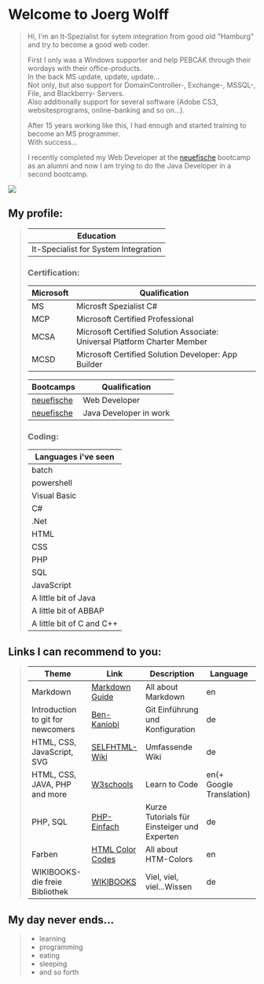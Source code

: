 # Welcome to Joerg Wolff

> Hi, I'm an It-Spezialist for sytem integration from good old "Hamburg" and try to become a good web coder.
>
> First I only was a Windows supporter and help PEBCAK through their wordays with their office-products.<br>
> In the back MS update, update, update...<br>
> Not only, but also support for DomainController-, Exchange-, MSSQL-, File, and Blackberry- Servers.<br>
> Also additionally support for several software (Adobe CS3, websitesprograms, online-banking and so on...).
>
> After 15 years working like this, I had enough and started training to become an MS programmer.<br>
> With success...
>
> I recently completed my Web Developer at the [neuefische](neuefische.de) bootcamp as an alumni and now I am trying to do the Java Developer in a second bootcamp.

![](https://img.freepik.com/vektoren-kostenlos/ethnischer-wolfskopf-mit-roetlichen-toenen_23-2147646226.jpg?size=338&ext=jpg&ga=GA1.2.803631228.1668440244)

## My profile:

> | Education                            |
> | ------------------------------------ |
> | It-Specialist for System Integration |
>
> ### Certification:
>
> | Microsoft | Qualification                                                             |
> | --------- | ------------------------------------------------------------------------- |
> | MS        | Microsft Spezialist C#                                                    |
> | MCP       | Microsoft Certified Professional                                          |
> | MCSA      | Microsoft Certified Solution Associate: Universal Platform Charter Member |
> | MCSD      | Microsoft Certified Solution Developer: App Builder                       |
>
> | Bootcamps | Qualification                                                             |
> | --------- | ------------------------------------------------------------------------- |
> | [neuefische](https://www.neuefische.de/)| Web Developer                                                             |
> | [neuefische](https://www.neuefische.de/)| Java Developer in work                                                             |
> 
> ### Coding:
>
> | Languages i've seen                  |
> | ------------------------------------ |
> | batch                                |
> | powershell                           |
> | Visual Basic                         |
> | C#                                   |
> | .Net                                 |
> | HTML                                 |
> | CSS                                  |
> | PHP                                  |
> | SQL                                  |
> | JavaScript                           |
> | A little bit of Java                 |
> | A little bit of ABBAP                |
> | A little bit of C and C++            |

## Links I can recommend to you:

> | Theme                             | Link                                                                                                          | Description                                 | Language                |
> | --------------------------------- | ------------------------------------------------------------------------------------------------------------- | ------------------------------------------- | ----------------------- |
> | Markdown                          | [Markdown Guide](https://www.markdownguide.org/ "How to create markup files")                                 | All about Markdown                          | en                      |
> | Introduction to git for newcomers | [Ben-Kaniobi](https://gist.github.com/Ben-Kaniobi/c528376a76765e99058c "Einführung in git für Neueinsteiger") | Git Einführung und Konfiguration                     | de                      |
> |HTML, CSS, JavaScript, SVG|[SELFHTML-Wiki](https://wiki.selfhtml.org/wiki/)|Umfassende Wiki|de|
> | HTML, CSS, JAVA, PHP and more     | [W3schools](https://www.w3schools.com "Many examples and Try-Editor")                                         | Learn to Code                               | en(+ Google Translation) |
> | PHP, SQL                          | [PHP-Einfach](https://www.php-einfach.de "PHP und SQL für Einsteiger und Profis")                             | Kurze Tutorials für Einsteiger und Experten | de                      |
> |Farben|[HTML Color Codes](https://html-color-codes.info/)|All about HTM-Colors|en|
> |WIKIBOOKS-die freie Bibliothek|[WIKIBOOKS](https://de.wikibooks.org/wiki/Hauptseite)|Viel, viel, viel...Wissen|de|

## My day never ends...

> - learning
> - programming
> - eating
> - sleeping
> - and so forth
